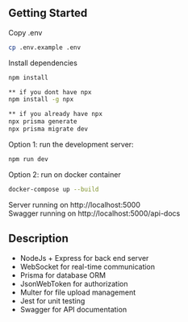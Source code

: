 ## Getting Started  

Copy .env
```bash
cp .env.example .env
```

Install dependencies
```bash
npm install

** if you dont have npx
npm install -g npx

** if you already have npx
npx prisma generate
npx prisma migrate dev
```

Option 1: run the development server:
```bash
npm run dev
```

Option 2: run on docker container
```bash
docker-compose up --build
```

Server running on http://localhost:5000  
Swagger running on http://localhost:5000/api-docs

## Description  
- NodeJs + Express for back end server  
- WebSocket for real-time communication  
- Prisma for database ORM  
- JsonWebToken for authorization  
- Multer for file upload management  
- Jest for unit testing  
- Swagger for API documentation  


